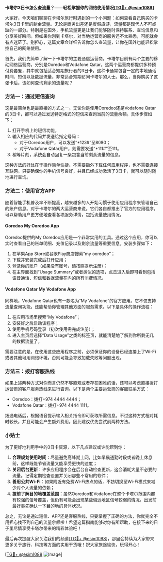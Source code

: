 **卡塔尔3日卡怎么查流量？——轻松掌握你的网络使用情况[[TG💪+ @esim1088](https://t.me/s/esim1088)]**

大家好，今天咱们聊聊在卡塔尔旅行时遇到的一个小问题：如何查看自己购买的卡塔尔3日卡里的剩余流量。无论是商务出差还是度假旅游，流量都是现代人不可或缺的一部分。特别是在国外，手机流量更是让我们能够随时保持联系、查询信息和分享美好瞬间。但如果你刚到卡塔尔，对当地运营商的服务还不太熟悉，可能就会有点迷茫了。别担心，这篇文章会详细告诉你怎么查流量，让你在国外也能轻松掌控自己的网络使用。

首先，我们先简单了解一下卡塔尔的主要通信运营商。卡塔尔目前有两个主要的移动网络运营商，分别是Ooredoo和Vodafone Qatar。这两个运营商都提供多种预付费套餐，其中就包括适合短期旅行者的3日卡。这种卡通常包含一定的本地通话时间、短信以及数据流量，非常适合短期访问卡塔尔的人士。那么，当你购买了这张卡后，该如何查询剩余的流量呢？

### 方法一：通过短信查询

这是最简单也是最直接的方式之一。无论你是使用Ooredoo还是Vodafone Qatar的3日卡，都可以通过发送特定格式的短信来查询当前的流量余额。具体步骤如下：

1. 打开手机上的短信功能。
2. 输入相应的代码并发送给指定号码：
   - 对于Ooredoo用户，可以发送“*123#”至8080；
   - 对于Vodafone Qatar用户，则需要发送“*111#”至111。
3. 稍等片刻，系统会自动回复一条包含当前剩余流量的信息。

这种方法的好处在于操作简单快捷，不需要额外下载任何应用程序，也不需要连接互联网。只要确保你的手机信号良好，并且已经成功激活了3日卡，就可以随时随地进行查询。

### 方法二：使用官方APP

随着智能手机普及率不断提高，越来越多的人开始习惯于使用应用程序来管理自己的账户信息。对于卡塔尔的两大运营商来说，它们各自都推出了官方的应用程序，可以帮助用户更方便地查看各项服务详情，包括流量使用情况。

#### Ooredoo My Ooredoo App

Ooredoo提供的My Ooredoo应用是一个非常实用的工具。通过这个应用，你可以实时查看自己的账单明细、充值记录以及剩余流量等重要信息。安装步骤如下：

1. 在苹果App Store或谷歌Play商店搜索“my ooredoo”；
2. 下载并安装完成后打开应用；
3. 登录你的账户（如果没有账号，请按照提示注册）；
4. 在主界面找到“Usage Summary”或者类似的选项，点击进入后即可看到包括语音通话、短信和数据流量在内的所有消费情况。

#### Vodafone Qatar My Vodafone App

同样地，Vodafone Qatar也有一款名为“My Vodafone”的官方应用。它不仅支持流量查询功能，还能帮助你管理其他方面的服务需求。以下是具体的操作流程：

1. 在应用市场里搜索“My Vodafone”；
2. 安装好之后启动该程序；
3. 使用手机号码登录（初次使用需完成注册）；
4. 进入主页后选择“Data Usage”之类的标签页，就能清楚地了解到你所剩无几的数据流量了。

需要注意的是，在使用这些应用程序之前，必须保证你的设备已经连接上了Wi-Fi或者其他可用网络环境，否则可能会导致加载失败等问题出现。

### 方法三：拨打客服热线

如果上述两种方式对你而言仍然不够直观或者存在困难的话，还可以考虑直接拨打运营商的客户服务热线来进行咨询。以下是两个主要运营商的客服联系方式：

- Ooredoo：拨打+974 4444 4444；
- Vodafone Qatar：拨打+974 4444 1111。

拨通电话后，根据语音提示输入相关指令即可获取所需信息。不过这种方式相对耗时较长，并且可能会产生额外费用，因此建议优先尝试前两种方法。

### 小贴士

为了更好地利用手中的3日卡资源，以下几点建议或许能帮到你：

1. **合理规划使用时间**：尽量避免高峰期上网，比如早晨通勤时段或者晚上休息前，这样既能节省流量又能享受更快的速度；
2. **关闭后台更新**：许多应用程序会在后台自动检查更新，这会消耗大量不必要的流量。记得定期检查设置并关闭那些不常用的软件；
3. **善用公共Wi-Fi**：如果附近有免费Wi-Fi热点的话，不妨切换至Wi-Fi模式来减少对个人流量的依赖；
4. **提前了解目的地覆盖范围**：虽然Ooredoo和Vodafone在整个卡塔尔范围内都有较强的信号覆盖，但仍有可能会出现某些偏远地区信号较弱的情况。出发前最好事先确认一下目的地的具体状况。

总之，无论是通过短信、APP还是客服热线，只要掌握了正确的方法，你就完全不用担心找不到自己的流量余额啦！希望这篇指南能够对你有所帮助，在接下来的日子里尽情享受卡塔尔带来的精彩体验吧！

最后再次提醒大家关注我们的频道[[TG💪+ @esim1088](https://t.me/s/esim1088)]，那里会持续为大家带来更多关于旅行、科技等方面的实用干货哦！祝大家旅途愉快，玩得开心！

[[TG💪+ @esim1088](https://t.me/s/esim1088) ![Image](https://i.postimg.cc/4NQfJmqS/Snipaste-2025-05-13-00-14-12.png)]